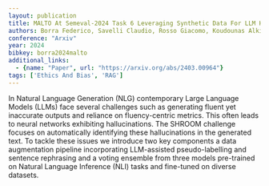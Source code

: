 ```yaml
---
layout: publication
title: MALTO At Semeval-2024 Task 6 Leveraging Synthetic Data For LLM Hallucination Detection
authors: Borra Federico, Savelli Claudio, Rosso Giacomo, Koudounas Alkis, Giobergia Flavio
conference: "Arxiv"
year: 2024
bibkey: borra2024malto
additional_links:
  - {name: "Paper", url: "https://arxiv.org/abs/2403.00964"}
tags: ['Ethics And Bias', 'RAG']
---
```

In Natural Language Generation (NLG) contemporary Large Language Models (LLMs) face several challenges such as generating fluent yet inaccurate outputs and reliance on fluency-centric metrics. This often leads to neural networks exhibiting hallucinations. The SHROOM challenge focuses on automatically identifying these hallucinations in the generated text. To tackle these issues we introduce two key components a data augmentation pipeline incorporating LLM-assisted pseudo-labelling and sentence rephrasing and a voting ensemble from three models pre-trained on Natural Language Inference (NLI) tasks and fine-tuned on diverse datasets.
